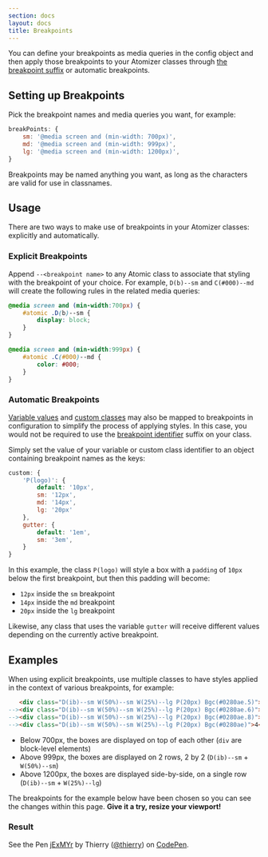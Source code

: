 ```yaml
---
section: docs
layout: docs
title: Breakpoints
---
```


You can define your breakpoints as media queries in the config object and then apply those breakpoints to your Atomizer classes through <a href="/guides/syntax.html#breakpoint_identifier">the breakpoint suffix</a> or automatic breakpoints.

## Setting up Breakpoints

Pick the breakpoint names and media queries you want, for example:

```js
breakPoints: {
    sm: '@media screen and (min-width: 700px)',
    md: '@media screen and (min-width: 999px)',
    lg: '@media screen and (min-width: 1200px)',
}
```

Breakpoints may be named anything you want, as long as the characters are valid for use in classnames.

## Usage

There are two ways to make use of breakpoints in your Atomizer classes: explicitly and automatically.

### Explicit Breakpoints

Append `--<breakpoint name>` to any Atomic class to associate that styling with the breakpoint of your choice. For example, `D(b)--sm` and `C(#000)--md` will create the following rules in the related media queries:

```css
@media screen and (min-width:700px) {
    #atomic .D(b)--sm {
        display: block;
    }
}

@media screen and (min-width:999px) {
    #atomic .C(#000)--md {
        color: #000;
    }
}
```

### Automatic Breakpoints

[Variable values](/guides/syntax.html#variable-values) and [custom classes](/guides/atomizer-classes.html#aliases) may also be mapped to breakpoints in configuration to simplify the process of applying styles. In this case, you would not be required to use the [breakpoint identifier](/guides/syntax.html#breakpoint_identifier) suffix on your class.

Simply set the value of your variable or custom class identifier to an object containing breakpoint names as the keys:

```js
custom: {
    'P(logo)': {
        default: '10px',
        sm: '12px',
        md: '14px',
        lg: '20px'
    },
    gutter: {
        default: '1em',
        sm: '3em',
    }
}
```

In this example, the class `P(logo)` will style a box with a `padding` of `10px` below the first breakpoint, but then this padding will become:

- `12px` inside the `sm` breakpoint
- `14px` inside the `md` breakpoint
- `20px` inside the `lg` breakpoint

Likewise, any class that uses the variable `gutter` will receive different values depending on the currently active breakpoint.

## Examples

When using explicit breakpoints, use multiple classes to have styles applied in the context of various breakpoints, for example:

```html
   <div class="D(ib)--sm W(50%)--sm W(25%)--lg P(20px) Bgc(#0280ae.5)">1</div><!--
--><div class="D(ib)--sm W(50%)--sm W(25%)--lg P(20px) Bgc(#0280ae.6)">2</div><!--
--><div class="D(ib)--sm W(50%)--sm W(25%)--lg P(20px) Bgc(#0280ae.8)">3</div><!--
--><div class="D(ib)--sm W(50%)--sm W(25%)--lg P(20px) Bgc(#0280ae)">4</div>
```

- Below 700px, the boxes are displayed on top of each other (`div` are block-level elements)
- Above 999px, the boxes are displayed on 2 rows, 2 by 2 (`D(ib)--sm` + `W(50%)--sm`)
- Above 1200px, the boxes are displayed side-by-side, on a single row (`D(ib)--sm` + `W(25%)--lg`)

<p class="noteBox info">The breakpoints for the example below have been chosen so you can see the changes within this page. <strong>Give it a try, resize your viewport!</strong></p>

### Result

<p data-height="265" data-theme-id="12469" data-slug-hash="jExMYr" data-default-tab="result" data-user="thierry" class='codepen'>See the Pen <a href='http://codepen.io/thierry/pen/jExMYr/'>jExMYr</a> by Thierry (<a href='http://codepen.io/thierry'>@thierry</a>) on <a href='http://codepen.io'>CodePen</a>.
